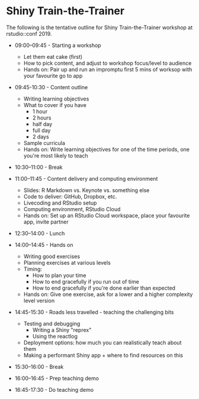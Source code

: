 # Shiny Train-the-Trainer

The following is the tentative outline for Shiny Train-the-Trainer workshop at rstudio::conf 2019.

- 09:00–09:45 - Starting a workshop
	- Let them eat cake (first)
	- How to pick content, and adjust to workshop focus/level to audience
	- Hands on: Pair up and run an impromptu first 5 mins of worksop with your favourite go to app

- 09:45-10:30 - Content outline
	- Writing learning objectives
	- What to cover if you have 
		- 1 hour
		- 2 hours
		- half day
		- full day
		- 2 days
	- Sample curricula
	- Hands on: Write learning objectives for one of the time periods, one you're most likely to teach

- 10:30–11:00 - Break

- 11:00–11:45 - Content delivery and computing environment
	- Slides: R Markdown vs. Keynote vs. something else
	- Code to deliver: GitHub, Dropbox, etc. 
	- Livecoding and RStudio setup
	- Computing environment, RStudio Cloud
	- Hands on: Set up an RStudio Cloud workspace, place your favourite app, invite partner

- 12:30–14:00 - Lunch

- 14:00–14:45 - Hands on
	- Writing good exercises
	- Planning exercises at various levels
	- Timing: 
		- How to plan your time
		- How to end gracefully if you run out of time
		- How to end gracefully if you're done earlier than expected
	- Hands on: Give one exercise, ask for a lower and a higher complexity level version

- 14:45-15:30 - Roads less travelled - teaching the challenging bits
	- Testing and debugging 
		- Writing a Shiny "reprex"
		- Using the reactlog
	- Deployment options: how much you can realistically teach about them
	- Making a performant Shiny app + where to find resources on this

- 15:30–16:00 - Break

- 16:00–16:45 - Prep teaching demo

- 16:45-17:30 - Do teaching demo

